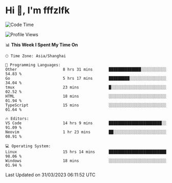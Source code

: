 # Hi 👋, I'm fffzlfk

<!--START_SECTION:waka-->
![Code Time](http://img.shields.io/badge/Code%20Time-131%20hrs-blue)

![Profile Views](http://img.shields.io/badge/Profile%20Views-0-blue)

📊 **This Week I Spent My Time On** 

```text
🕑︎ Time Zone: Asia/Shanghai

💬 Programming Languages: 
Other                    8 hrs 31 mins       ██████████████░░░░░░░░░░░   54.83 % 
Go                       5 hrs 17 mins       █████████░░░░░░░░░░░░░░░░   34.04 % 
tmux                     23 mins             █░░░░░░░░░░░░░░░░░░░░░░░░   02.52 % 
HTML                     18 mins             ░░░░░░░░░░░░░░░░░░░░░░░░░   01.94 % 
TypeScript               15 mins             ░░░░░░░░░░░░░░░░░░░░░░░░░   01.64 % 

🔥 Editors: 
VS Code                  14 hrs 9 mins       ███████████████████████░░   91.09 % 
Neovim                   1 hr 23 mins        ██░░░░░░░░░░░░░░░░░░░░░░░   08.91 % 

💻 Operating System: 
Linux                    15 hrs 14 mins      █████████████████████████   98.06 % 
Windows                  18 mins             ░░░░░░░░░░░░░░░░░░░░░░░░░   01.94 % 
```


 Last Updated on 31/03/2023 06:11:52 UTC
<!--END_SECTION:waka-->
